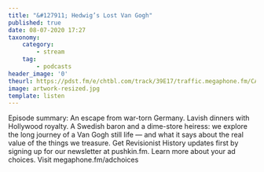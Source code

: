 ```yaml
---
title: "&#127911; Hedwig’s Lost Van Gogh"
published: true
date: 08-07-2020 17:27
taxonomy:
    category:
        - stream
    tag:
        - podcasts
header_image: '0'
theurl: https://pdst.fm/e/chtbl.com/track/39E17/traffic.megaphone.fm/CAD5477040659.mp3
image: artwork-resized.jpg
template: listen
--- 
```

Episode summary: An escape from war-torn Germany. Lavish dinners with Hollywood royalty. A Swedish baron and a dime-store heiress: we explore the long journey of a Van Gogh still life — and what it says about the real value of the things we treasure. Get Revisionist History updates first by signing up for our newsletter at pushkin.fm. Learn more about your ad choices. Visit megaphone.fm/adchoices
